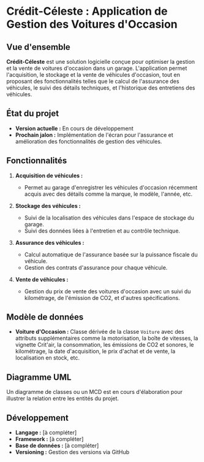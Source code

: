 # Crédit-Céleste : Application de Gestion des Voitures d'Occasion

## Vue d'ensemble

**Crédit-Céleste** est une solution logicielle conçue pour optimiser la gestion et la vente de voitures d'occasion dans un garage. L'application permet l'acquisition, le stockage et la vente de véhicules d'occasion, tout en proposant des fonctionnalités telles que le calcul de l'assurance des véhicules, le suivi des détails techniques, et l'historique des entretiens des véhicules.

## État du projet
- **Version actuelle :** En cours de développement
- **Prochain jalon :** Implémentation de l'écran pour l'assurance et amélioration des fonctionnalités de gestion des véhicules.

## Fonctionnalités

1. **Acquisition de véhicules :**
   - Permet au garage d'enregistrer les véhicules d'occasion récemment acquis avec des détails comme la marque, le modèle, l'année, etc.
  
2. **Stockage des véhicules :**
   - Suivi de la localisation des véhicules dans l'espace de stockage du garage.
   - Suivi des données liées à l'entretien et au contrôle technique.

3. **Assurance des véhicules :**
   - Calcul automatique de l'assurance basée sur la puissance fiscale du véhicule.
   - Gestion des contrats d'assurance pour chaque véhicule.

4. **Vente de véhicules :**
   - Gestion du prix de vente des voitures d'occasion avec un suivi du kilométrage, de l'émission de CO2, et d'autres spécifications.

## Modèle de données

- **Voiture d'Occasion :** Classe dérivée de la classe `Voiture` avec des attributs supplémentaires comme la motorisation, la boîte de vitesses, la vignette Crit'air, la consommation, les émissions de CO2 et sonores, le kilométrage, la date d'acquisition, le prix d'achat et de vente, la localisation en stock, etc.

## Diagramme UML

Un diagramme de classes ou un MCD est en cours d'élaboration pour illustrer la relation entre les entités du projet.

## Développement

- **Langage :** [à compléter]
- **Framework :** [à compléter]
- **Base de données :** [à compléter]
- **Versioning :** Gestion des versions via GitHub
